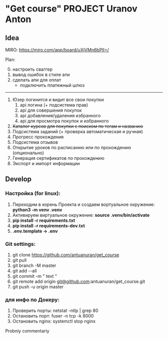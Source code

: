 # "Get course" PROJECT Uranov Anton

## Idea
MIRO: https://miro.com/app/board/uXjVMn6bPlI=/

Plan:

0. настроить сваггер
1. вывод ошибок в стиле апи
2. сделать апи для оплат
   * подключить платежный шлюз

---

1. Юзер логинится и видит все свои покупки
   1. api логина (+ подсистема прав)
   2. api для совершения покупок
   3. api добавления/удаления избранного
   4. api для просмотра покупок и избранного
2. ~~Каталог курсов для покупки с поиском по тегам и названию~~
3. Подсистема заданий (+ проверка автоматическая и ручная)
4. Прогресс прохождения
5. Подсистема отзывов
6. Открытие уроков по расписанию или по прохождению (опционально)
7. Генерация сертификатов по прохождению
8. Экспорт и импорт информации

## Develop

### Настройка (for linux):
1. Переходим в корень Проекта и создаем вортуальное окружение: **python3 -m venv .venv**
2. Активируем виртуальное окружение: **source .venv/bin/activate**
3. **pip install -r requirements.txt**
4. **pip install -r requirements-dev.txt**
5. **.env.template -> .env**


### Git settings:
1. git clone https://github.com/antuanuran/get_course
2. git pull
3. git branch -M master
4. git add --all
5. git commit -m " text "
6. git remote add origin git@github.com:antuanuran/get_course.git
7. git push -u origin master

### для инфо по Докеру:
1. Проверить порты:  netstat -ntlp | grep 80
2. Остановить порт:  fuser -n tcp -k 8000
3. Остановить nginx: systemctl stop nginx

Probniy commentariy
